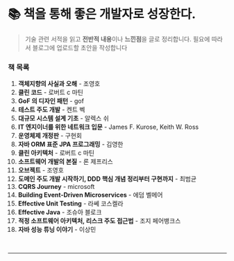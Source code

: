 # 📚 책을 통해 좋은 개발자로 성장한다.

> 기술 관련 서적을 읽고 **전반적 내용**이나 **느낀점**을 글로 정리합니다. 필요에 따라서 블로그에 업로드할 초안을 작성합니다

### 책 목록

1. **객체지향의 사실과 오해** - 조영호
2. **클린 코드** - 로버트 c 마틴
3. **GoF 의 디자인 패턴** - gof
4. **테스트 주도 개발** - 켄트 벡
5. **대규모 시스템 설계 기초** - 알렉스 쉬
6. **IT 엔지이너를 위한 네트워크 입문** - James F. Kurose, Keith W. Ross
7. **운영체제 개정판** - 구현회
8. **자바 ORM 표준 JPA 프로그래밍** - 김영한
9. **클린 아키텍처** - 로버트 c 마틴
10. **소프트웨어 개발의 본질** - 론 제프리스
11. **오브젝트** - 조영호
12. **도메인 주도 개발 시작하기, DDD 핵심 개념 정리부터 구현까지** - 최범균
13. **CQRS Journey** - microsoft
14. **Building Event-Driven Microservices** - 에덤 벨메어
15. **Effective Unit Testing** - 라쎄 코스켈라
16. **Effective Java** - 조슈아 블로크
17. **적정 소프트웨어 아키텍처, 리스크 주도 접근법** - 조지 페어뱅크스
18. **자바 성능 튜닝 이야기** - 이상민

<br />

---
